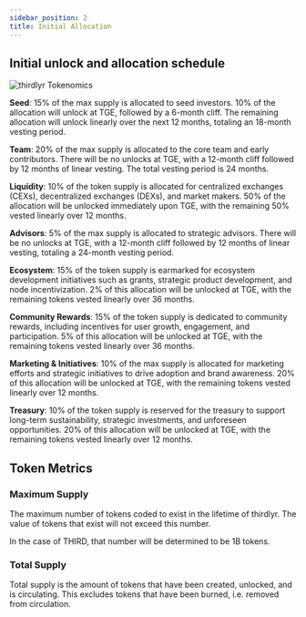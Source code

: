 ```yaml
---
sidebar_position: 2
title: Initial Allocation
---
```

## Initial unlock and allocation schedule
![thirdlyr Tokenomics](/img/tokenomics-chart.png)

**Seed**: 15% of the max supply is allocated to seed investors. 10% of the allocation will unlock at TGE, followed by a 6-month cliff. The remaining allocation will unlock linearly over the next 12 months, totaling an 18-month vesting period.

**Team**: 20% of the max supply is allocated to the core team and early contributors. There will be no unlocks at TGE, with a 12-month cliff followed by 12 months of linear vesting. The total vesting period is 24 months.

**Liquidity**: 10% of the token supply is allocated for centralized exchanges (CEXs), decentralized exchanges (DEXs), and market makers. 50% of the allocation will be unlocked immediately upon TGE, with the remaining 50% vested linearly over 12 months.

**Advisors**: 5% of the max supply is allocated to strategic advisors. There will be no unlocks at TGE, with a 12-month cliff followed by 12 months of linear vesting, totaling a 24-month vesting period.

**Ecosystem**: 15% of the token supply is earmarked for ecosystem development initiatives such as grants, strategic product development, and node incentivization. 2% of this allocation will be unlocked at TGE, with the remaining tokens vested linearly over 36 months.

**Community Rewards**: 15% of the token supply is dedicated to community rewards, including incentives for user growth, engagement, and participation. 5% of this allocation will be unlocked at TGE, with the remaining tokens vested linearly over 36 months.

**Marketing & Initiatives**: 10% of the max supply is allocated for marketing efforts and strategic initiatives to drive adoption and brand awareness. 20% of this allocation will be unlocked at TGE, with the remaining tokens vested linearly over 12 months.

**Treasury**: 10% of the token supply is reserved for the treasury to support long-term sustainability, strategic investments, and unforeseen opportunities. 20% of this allocation will be unlocked at TGE, with the remaining tokens vested linearly over 12 months.

## Token Metrics
### Maximum Supply
The maximum number of tokens coded to exist in the lifetime of thirdlyr. The value of tokens that exist will not exceed this number.

In the case of THIRD, that number will be determined to be 1B tokens. 

### Total Supply
Total supply is the amount of tokens that have been created, unlocked, and is circulating. This excludes tokens that have been burned, i.e. removed from circulation.